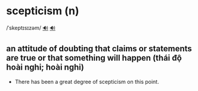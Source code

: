 # scepticism (n)

/ˈskeptɪsɪzəm/ [🔊](https://www.oxfordlearnersdictionaries.com/media/english/uk_pron/s/sce/scept/scepticism__gb_1.mp3) [🔊](https://www.oxfordlearnersdictionaries.com/media/english/us_pron/s/sce/scept/scepticism__us_1.mp3)

## an attitude of doubting that claims or statements are true or that something will happen (thái độ hoài nghi; hoài nghi)

- There has been a great degree of scepticism on this point.